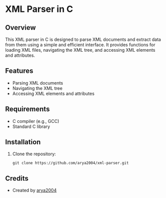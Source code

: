 # XML Parser in C

## Overview
This XML parser in C is designed to parse XML documents and extract data from them using a simple and efficient interface. It provides functions for loading XML files, navigating the XML tree, and accessing XML elements and attributes.

## Features
- Parsing XML documents
- Navigating the XML tree
- Accessing XML elements and attributes


## Requirements
- C compiler (e.g., GCC)
- Standard C library

## Installation
1. Clone the repository:
   ```
   git clone https://github.com/arya2004/xml-parser.git
   ```


## Credits
- Created by [arya2004](https://github.com/arya2004)


